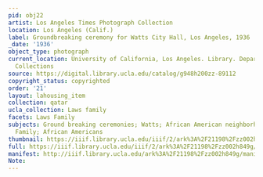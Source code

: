 ```yaml
---
pid: obj22
artist: Los Angeles Times Photograph Collection
location: Los Angeles (Calif.)
label: Groundbreaking ceremony for Watts City Hall, Los Angeles, 1936
_date: '1936'
object_type: photograph
current_location: University of California, Los Angeles. Library. Department of Special
  Collections
source: https://digital.library.ucla.edu/catalog/g948h200zz-89112
copyright_status: copyrighted
order: '21'
layout: lahousing_item
collection: qatar
ucla_collection: Laws family
facets: Laws Family
subjects: Ground breaking ceremonies; Watts; African American neighborhoods; Laws
  Family; African Americans
thumbnail: https://iiif.library.ucla.edu/iiif/2/ark%3A%2F21198%2Fzz002h849g/full/250,/0/default.jpg
full: https://iiif.library.ucla.edu/iiif/2/ark%3A%2F21198%2Fzz002h849g/full/full/0/default.jpg
manifest: http://iiif.library.ucla.edu/ark%3A%2F21198%2Fzz002h849g/manifest
Note: 
---
```

